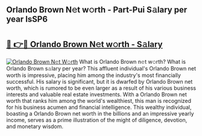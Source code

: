 ## Orlando Brown N𝚎t w𝚘rth - Part-Pui S𝚊lary per year IsSP6

# <h2><a href="http://gc18a1.nevu.top/?p=Orlando+Brown">🔗 👉🔴 Orlando Brown N𝚎t w𝚘rth - S𝚊lary</a></h2>

[![Orlando Brown N𝚎t W𝚘rth](https://i.imgur.com/Oavwk0R.jpeg)](http://gc18a1.nevu.top/?p=Orlando+Brown)
What is Orlando Brown n𝚎t w𝚘rth? What is Orlando Brown s𝚊lary per year?
This affluent individual's Orlando Brown net worth is impressive, placing him among the industry's most financially successful. His salary is significant, but it is dwarfed by Orlando Brown net worth, which is rumored to be even larger as a result of his various business interests and valuable real estate investments. With a Orlando Brown net worth that ranks him among the world's wealthiest, this man is recognized for his business acumen and financial intelligence. This wealthy individual, boasting a Orlando Brown net worth in the billions and an impressive yearly income, serves as a prime illustration of the might of diligence, devotion, and monetary wisdom.
